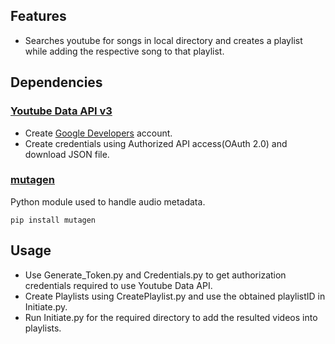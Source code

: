 ## Features
- Searches youtube for songs in local directory and creates a playlist while adding the respective song to that playlist.

## Dependencies
### [Youtube Data API v3](https://developers.google.com/youtube/v3/)
- Create [Google Developers](https://developers.google.com/api-client-library/python/start/get_started) account. 
- Create credentials using Authorized API access(OAuth 2.0) and download JSON file.

### [mutagen](https://mutagen.readthedocs.io/en/latest/)
Python module used to handle audio metadata. 
```
pip install mutagen
```

## Usage
- Use Generate_Token.py and Credentials.py to get authorization credentials required to use Youtube Data API.
- Create Playlists using CreatePlaylist.py and use the obtained playlistID in Initiate.py.
- Run Initiate.py for the required directory to add the resulted videos into playlists.



